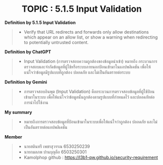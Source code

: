 <center><h1>TOPIC : 5.1.5 Input Validation</h1></center>  

**Definition by 5.1.5 Input Validation**

> - Verify that URL redirects and forwards only allow destinations which appear
on an allow list, or show a warning when redirecting to potentially untrusted
content.
  
**Definition by ChatGPT**

> - Input Validation (การตรวจสอบความถูกต้องของข้อมูลนำเข้า) หมายถึง กระบวนการตรวจสอบและจำกัดข้อมูลที่ผู้ใช้หรือระบบภายนอกป้อนเข้ามาในแอปพลิเคชัน เพื่อให้แน่ใจว่าข้อมูลมีรูปแบบที่ถูกต้อง ปลอดภัย และไม่เป็นอันตรายต่อระบบ

**Definition by Gemini**

> - การตรวจสอบอินพุต (Input Validation) คือกระบวนการตรวจสอบข้อมูลที่ผู้ใช้ป้อนเข้ามาในระบบ เพื่อให้แน่ใจว่าข้อมูลนั้นถูกต้องตามรูปแบบที่กำหนดไว้ และปลอดภัยต่อการนำไปใช้งาน

**My summary**

> - หมายถึงการตรวจสอบข้อมูลที่ป้อนเข้ามาในระบบเพื่อให้แน่ใจว่าถูกต้อง ปลอดภัย และไม่เป็นอันตรายต่อแอปพลิเคชัน

**Member**

> - นายสตินทรี เพชรสุวรรณ 6530250239
> - นายกมลภพ ปานบุญลือ 6503250301
> - Kamolphop github : https://l3b1-qw.github.io/security-requirement

